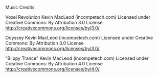 Music Credits:

Voxel Revolution Kevin MacLeod (incompetech.com)
Licensed under Creative Commons: By Attribution 3.0 License
http://creativecommons.org/licenses/by/3.0/

Odyssey Kevin MacLeod (incompetech.com)
Licensed under Creative Commons: By Attribution 3.0 License
http://creativecommons.org/licenses/by/3.0/

"Blippy Trance" Kevin MacLeod (incompetech.com)
Licensed under Creative Commons: By Attribution 4.0 License
http://creativecommons.org/licenses/by/4.0/
